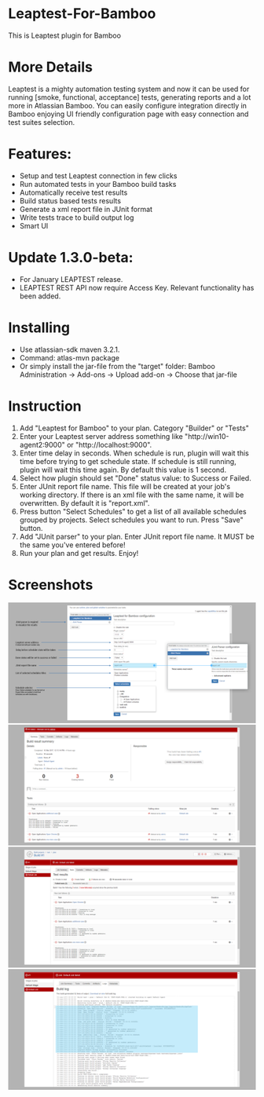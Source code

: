 # Leaptest-For-Bamboo
This is Leaptest plugin for Bamboo

# More Details 
Leaptest is a mighty automation testing system and now it can be used for running [smoke, functional, acceptance] tests, generating reports and a lot more in Atlassian Bamboo. You can easily configure integration directly in Bamboo enjoying UI friendly configuration page with easy connection and test suites selection. 

# Features:
 - Setup and test Leaptest connection in few clicks
 - Run automated tests in your Bamboo build tasks
 - Automatically receive test results
 - Build status based tests results
 - Generate a xml report file in JUnit format
 - Write tests trace to build output log
 - Smart UI
 
# Update 1.3.0-beta:
- For January LEAPTEST release.  
- LEAPTEST REST API now require Access Key. Relevant functionality has been added.  

# Installing
- Use atlassian-sdk maven 3.2.1.
- Command: atlas-mvn package 
- Or simply install the jar-file from the "target" folder: Bamboo Administration -> Add-ons -> Upload add-on -> Choose that jar-file

# Instruction
1. Add "Leaptest for Bamboo" to your plan. Category "Builder" or "Tests"
2. Enter your Leaptest server address something like "http://win10-agent2:9000" or "http://localhost:9000".
3. Enter time delay in seconds. When schedule is run, plugin will wait this time before trying to get schedule state. If schedule is still running, plugin will wait this time again. By default this value is 1 second.
4. Select how plugin should set "Done" status value: to Success or Failed.
5. Enter JUnit report file name. This file will be created at your job's working directory. If there is an xml file with the same name, it will be overwritten. By default it is "report.xml".
6. Press button "Select Schedules" to get a list of all available schedules grouped by projects. Select schedules you want to run. Press "Save" button.
7. Add "JUnit parser" to your plan. Enter JUnit report file name. It MUST be the same you've entered before!
8. Run your plan and get results. Enjoy!



# Screenshots
![ScreenShot](https://github.com/Customatics/Leaptest-For-Bamboo/blob/master/src/main/resources/images/highlight1.png)
![ScreenShot](https://github.com/Customatics/Leaptest-For-Bamboo/blob/master/src/main/resources/images/highlight2.png)
![ScreenShot](https://github.com/Customatics/Leaptest-For-Bamboo/blob/master/src/main/resources/images/highlight3.png)
![ScreenShot](https://github.com/Customatics/Leaptest-For-Bamboo/blob/master/src/main/resources/images/screen1.png)


